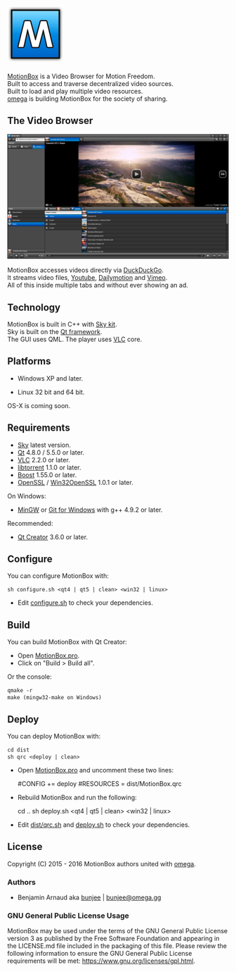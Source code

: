 <a href="http://omega.gg/MotionBox"><img src="dist/pictures/MotionBox.png" alt="MotionBox" width="128px"></a>
---

[MotionBox](http://omega.gg/MotionBox) is a Video Browser for Motion Freedom.<br>
Built to access and traverse decentralized video sources.<br>
Built to load and play multiple video resources.<br>
[omega](http://omega.gg/about) is building MotionBox for the society of sharing.<br>

## The Video Browser
<a href="http://omega.gg/MotionBox"><img src="dist/pictures/TheVideoBrowser.png" alt="The Video Browser" width="512px"></a>

MotionBox accesses videos directly via [DuckDuckGo](http://en.wikipedia.org/wiki/DuckDuckGo).<br>
It streams video files, [Youtube](http://en.wikipedia.org/wiki/Youtube), [Dailymotion](http://en.wikipedia.org/wiki/Dailymotion) and [Vimeo](http://en.wikipedia.org/wiki/Vimeo).<br>
All of this inside multiple tabs and without ever showing an ad.<br>

## Technology

MotionBox is built in C++ with [Sky kit](http://omega.gg/Sky/sources).<br>
Sky is built on the [Qt framework](http://github.com/qtproject).<br>
The GUI uses QML. The player uses [VLC](http://github.com/videolan/vlc) core.<br>

## Platforms

- Windows XP and later.

- Linux 32 bit and 64 bit.

OS-X is coming soon.

## Requirements

- [Sky](http://omega.gg/Sky/sources) latest version.
- [Qt](http://download.qt.io/official_releases/qt) 4.8.0 / 5.5.0 or later.
- [VLC](http://download.videolan.org/pub/videolan/vlc) 2.2.0 or later.
- [libtorrent](http://github.com/arvidn/libtorrent/releases) 1.1.0 or later.
- [Boost](http://www.boost.org/users/download) 1.55.0 or later.
- [OpenSSL](http://www.openssl.org/source) / [Win32OpenSSL](http://slproweb.com/products/Win32OpenSSL.html) 1.0.1 or later.

On Windows:
- [MinGW](http://sourceforge.net/projects/mingw) or [Git for Windows](http://git-for-windows.github.io) with g++ 4.9.2 or later.

Recommended:
- [Qt Creator](http://download.qt.io/official_releases/qtcreator) 3.6.0 or later.

## Configure

You can configure MotionBox with:

    sh configure.sh <qt4 | qt5 | clean> <win32 | linux>

- Edit [configure.sh](configure.sh) to check your dependencies.

## Build

You can build MotionBox with Qt Creator:
- Open [MotionBox.pro](MotionBox.pro).
- Click on "Build > Build all".

Or the console:

    qmake -r
    make (mingw32-make on Windows)

## Deploy

You can deploy MotionBox with:

    cd dist
    sh qrc <deploy | clean>

- Open [MotionBox.pro](MotionBox.pro) and uncomment these two lines:

    #CONFIG += deploy
    #RESOURCES = dist/MotionBox.qrc

- Rebuild MotionBox and run the following:

    cd ..
    sh deploy.sh <qt4 | qt5 | clean> <win32 | linux>

- Edit [dist/qrc.sh](dist/qrc.sh) and [deploy.sh](deploy.sh) to check your dependencies.

## License

Copyright (C) 2015 - 2016 MotionBox authors united with [omega](http://omega.gg/about).

### Authors

- Benjamin Arnaud aka [bunjee](http://bunjee.me) | <bunjee@omega.gg>

### GNU General Public License Usage

MotionBox may be used under the terms of the GNU General Public License version 3 as published
by the Free Software Foundation and appearing in the LICENSE.md file included in the packaging
of this file. Please review the following information to ensure the GNU General Public License
requirements will be met: https://www.gnu.org/licenses/gpl.html.
